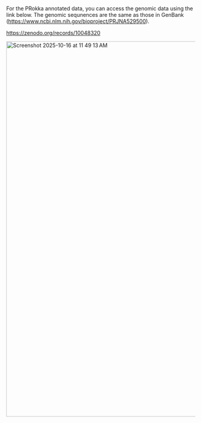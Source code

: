 #
For the PRokka annotated data, you can access the genomic data using the link below. The genomic sequnences are the same as those in GenBank (https://www.ncbi.nlm.nih.gov/bioproject/PRJNA529500).

https://zenodo.org/records/10048320

<img width="1300" height="998" alt="Screenshot 2025-10-16 at 11 49 13 AM" src="https://github.com/user-attachments/assets/79703330-940d-4443-b882-478665739661" />

